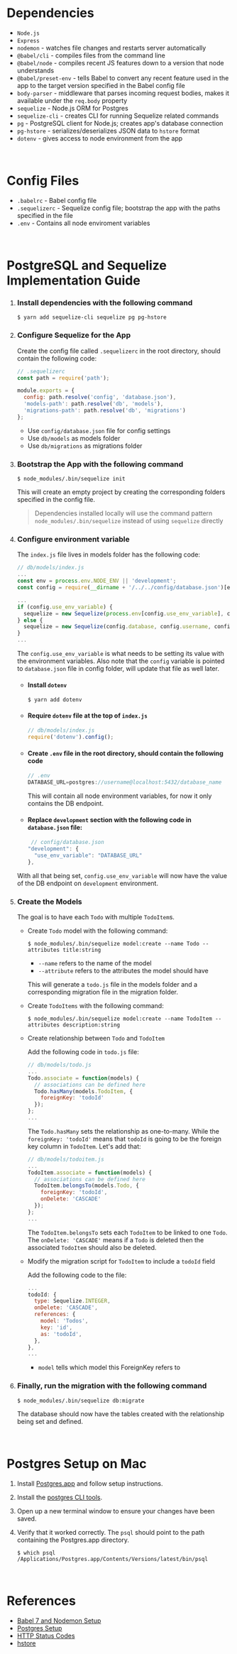 # Dependencies

- `Node.js`
- `Express`
- `nodemon` - watches file changes and restarts server automatically
- `@babel/cli` - compiles files from the command line
- `@babel/node` - compiles recent JS features down to a version that node understands
- `@babel/preset-env` - tells Babel to convert any recent feature used in the app to the target version specified in the Babel config file
- `body-parser` - middleware that parses incoming request bodies, makes it available under the `req.body` property
- `sequelize` - Node.js ORM for Postgres
- `sequelize-cli` - creates CLI for running Sequelize related commands
- `pg` - PostgreSQL client for Node.js; creates app's database connection
- `pg-hstore` - serializes/deserializes JSON data to `hstore` format
- `dotenv` - gives access to node environment from the app

<br>

# Config Files

- `.babelrc` - Babel config file
- `.sequelizerc` - Sequelize config file; bootstrap the app with the paths specified in the file
- `.env` - Contains all node enviroment variables

<br>

# PostgreSQL and Sequelize Implementation Guide

1. ### Install dependencies with the following command
   ```shell
   $ yarn add sequelize-cli sequelize pg pg-hstore
   ```
2. ### Configure Sequelize for the App

   Create the config file called `.sequelizerc` in the root directory, should contain the following code:

   ```js
   // .sequelizerc
   const path = require('path');

   module.exports = {
     config: path.resolve('config', 'database.json'),
     'models-path': path.resolve('db', 'models'),
     'migrations-path': path.resolve('db', 'migrations')
   };
   ```

   - Use `config/database.json` file for config settings
   - Use `db/models` as models folder
   - Use `db/migrations` as migrations folder

3. ### Bootstrap the App with the following command

   ```shell
   $ node_modules/.bin/sequelize init
   ```

   This will create an empty project by creating the corresponding folders specified in the config file.

   > Dependencies installed locally will use the command pattern `node_modules/.bin/sequelize` instead of using `sequelize` directly

4. ### Configure environment variable

   The `index.js` file lives in models folder has the following code:

   ```js
   // db/models/index.js
   ...
   const env = process.env.NODE_ENV || 'development';
   const config = require(__dirname + '/../../config/database.json')[env];

   ...
   if (config.use_env_variable) {
     sequelize = new Sequelize(process.env[config.use_env_variable], config);
   } else {
     sequelize = new Sequelize(config.database, config.username, config.password, config);
   }
   ...
   ```

   The `config.use_env_variable` is what needs to be setting its value with the environment variables. Also note that the `config` variable is pointed to `database.json` file in config folder, will update that file as well later.

   - #### Install `dotenv`

     ```shell
     $ yarn add dotenv
     ```

   - #### Require `dotenv` file at the top of `index.js`

     ```js
     // db/models/index.js
     require('dotenv').config();
     ```

   - #### Create `.env` file in the root directory, should contain the following code

     ```js
     // .env
     DATABASE_URL=postgres://username@localhost:5432/database_name
     ```

     This will contain all node environment variables, for now it only contains the DB endpoint.

   - #### Replace `development` section with the following code in `database.json` file:
     ```js
      // config/database.json
     "development": {
       "use_env_variable": "DATABASE_URL"
     },
     ```

   With all that being set, `config.use_env_variable` will now have the value of the DB endpoint on `development` environment.

5. ### Create the Models

   The goal is to have each `Todo` with multiple `TodoItem`s.

   - Create `Todo` model with the following command:

     ```shell
     $ node_modules/.bin/sequelize model:create --name Todo --attributes title:string
     ```

     - `--name` refers to the name of the model
     - `--attribute` refers to the attributes the model should have

     This will generate a `todo.js` file in the models folder and a corresponding migration file in the migration folder.

   - Create `TodoItems` with the following command:

     ```shell
     $ node_modules/.bin/sequelize model:create --name TodoItem --attributes description:string
     ```

   - Create relationship between `Todo` and `TodoItem`

     Add the following code in `todo.js` file:

     ```js
     // db/models/todo.js
     ...
     Todo.associate = function(models) {
       // associations can be defined here
       Todo.hasMany(models.TodoItem, {
         foreignKey: 'todoId'
       });
     };
     ...
     ```

     The `Todo.hasMany` sets the relationship as one-to-many. While the `foreignKey: 'todoId'` means that `todoId` is going to be the foreign key column in `TodoItem`. Let's add that:

     ```js
     // db/models/todoitem.js
     ...
     TodoItem.associate = function(models) {
       // associations can be defined here
       TodoItem.belongsTo(models.Todo, {
         foreignKey: 'todoId',
         onDelete: 'CASCADE'
       });
     };
     ...
     ```

     The `TodoItem.belongsTo` sets each `TodoItem` to be linked to one `Todo`. The `onDelete: 'CASCADE'` means if a `Todo` is deleted then the associated `TodoItem` should also be deleted.

   - Modify the migration script for `TodoItem` to include a `todoId` field

     Add the following code to the file:

     ```js
     ...
     todoId: {
       type: Sequelize.INTEGER,
       onDelete: 'CASCADE',
       references: {
         model: 'Todos',
         key: 'id',
         as: 'todoId',
       },
     },
     ...
     ```

     - `model` tells which model this ForeignKey refers to

6. ### Finally, run the migration with the following command

   ```shell
   $ node_modules/.bin/sequelize db:migrate
   ```

   The database should now have the tables created with the relationship being set and defined.

<br>

# Postgres Setup on Mac

1. Install [Postgres.app](https://postgresapp.com/) and follow setup instructions.
2. Install the [postgres CLI tools](https://postgresapp.com/documentation/cli-tools.html).
3. Open up a new terminal window to ensure your changes have been saved.
4. Verify that it worked correctly. The `psql` should point to the path containing the Postgres.app directory.

   ```shell
   $ which psql
   /Applications/Postgres.app/Contents/Versions/latest/bin/psql
   ```

<br>

# References

- [Babel 7 and Nodemon Setup](https://www.codementor.io/michaelumanah/how-to-set-up-babel-7-and-nodemon-with-node-js-pbj7cietc)
- [Postgres Setup](https://devcenter.heroku.com/articles/heroku-postgresql#local-setup)
- [HTTP Status Codes](https://httpstatuses.com/)
- [hstore](https://www.postgresql.org/docs/9.3/hstore.html)
